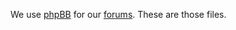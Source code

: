 We use [phpBB](https://www.phpbb.com) for our [forums](https://tgstation13.org/phpBB/). These are those files.